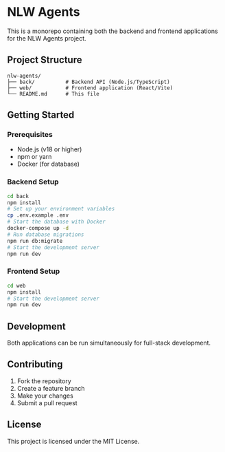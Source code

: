 # NLW Agents

This is a monorepo containing both the backend and frontend applications for the NLW Agents project.

## Project Structure

```
nlw-agents/
├── back/          # Backend API (Node.js/TypeScript)
├── web/           # Frontend application (React/Vite)
└── README.md      # This file
```

## Getting Started

### Prerequisites

- Node.js (v18 or higher)
- npm or yarn
- Docker (for database)

### Backend Setup

```bash
cd back
npm install
# Set up your environment variables
cp .env.example .env
# Start the database with Docker
docker-compose up -d
# Run database migrations
npm run db:migrate
# Start the development server
npm run dev
```

### Frontend Setup

```bash
cd web
npm install
# Start the development server
npm run dev
```

## Development

Both applications can be run simultaneously for full-stack development.

## Contributing

1. Fork the repository
2. Create a feature branch
3. Make your changes
4. Submit a pull request

## License

This project is licensed under the MIT License.
